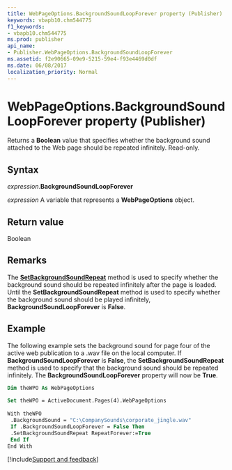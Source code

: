 ```yaml
---
title: WebPageOptions.BackgroundSoundLoopForever property (Publisher)
keywords: vbapb10.chm544775
f1_keywords:
- vbapb10.chm544775
ms.prod: publisher
api_name:
- Publisher.WebPageOptions.BackgroundSoundLoopForever
ms.assetid: f2e90665-09e9-5215-59e4-f93e4469d0df
ms.date: 06/08/2017
localization_priority: Normal
---
```



# WebPageOptions.BackgroundSoundLoopForever property (Publisher)

Returns a  **Boolean** value that specifies whether the background sound attached to the Web page should be repeated infinitely. Read-only.


## Syntax

_expression_.**BackgroundSoundLoopForever**

 _expression_ A variable that represents a  **WebPageOptions** object.


## Return value

Boolean


## Remarks

The  **[SetBackgroundSoundRepeat](Publisher.WebPageOptions.SetBackgroundSoundRepeat.md)** method is used to specify whether the background sound should be repeated infinitely after the page is loaded. Until the **SetBackgroundSoundRepeat** method is used to specify whether the background sound should be played infinitely, **BackgroundSoundLoopForever** is **False**.


## Example

The following example sets the background sound for page four of the active web publication to a .wav file on the local computer. If  **BackgroundSoundLoopForever** is **False**, the  **SetBackgroundSoundRepeat** method is used to specify that the background sound should be repeated infinitely. The **BackgroundSoundLoopForever** property will now be **True**.


```vb
Dim theWPO As WebPageOptions 
 
Set theWPO = ActiveDocument.Pages(4).WebPageOptions 
 
With theWPO 
 .BackgroundSound = "C:\CompanySounds\corporate_jingle.wav" 
 If .BackgroundSoundLoopForever = False Then 
 .SetBackgroundSoundRepeat RepeatForever:=True 
 End If 
End With
```

[!include[Support and feedback](~/includes/feedback-boilerplate.md)]